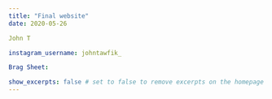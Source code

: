 ```yaml
---
title: "Final website"
date: 2020-05-26

John T

instagram_username: johntawfik_

Brag Sheet:

show_excerpts: false # set to false to remove excerpts on the homepage
---
```

